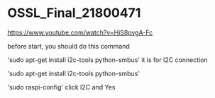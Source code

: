 # OSSL_Final_21800471
https://www.youtube.com/watch?v=HiS8pvgA-Fc

before start, you should do this command

'sudo apt-get install i2c-tools python-smbus'
it is for I2C connection

'sudo apt-get install i2c-tools python-smbus'

'sudo raspi-config'
click I2C and Yes

